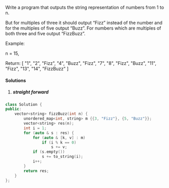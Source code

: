 Write a program that outputs the string representation of numbers from 1 to n.

But for multiples of three it should output “Fizz” instead of the number and for the multiples of five output “Buzz”. For numbers which are multiples of both three and five output “FizzBuzz”.

Example:

n = 15,

Return:
[
    "1",
    "2",
    "Fizz",
    "4",
    "Buzz",
    "Fizz",
    "7",
    "8",
    "Fizz",
    "Buzz",
    "11",
    "Fizz",
    "13",
    "14",
    "FizzBuzz"
]

#### Solutions

1. ##### straight forward

```cpp
class Solution {
public:
    vector<string> fizzBuzz(int n) {
        unordered_map<int, string> m {{3, "Fizz"}, {5, "Buzz"}};
        vector<string> res(n);
        int i = 1;
        for (auto & s : res) {
            for (auto & [k, v] : m)
                if (i % k == 0)
                    s += v;
            if (s.empty())
                s += to_string(i);
            i++;
        }
        return res;
    }
};
```